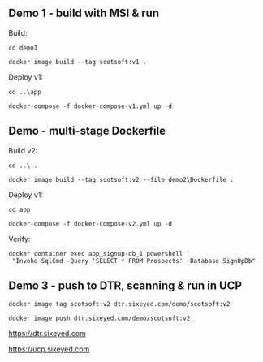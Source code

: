 ## Demo 1 - build with MSI & run

Build:

```
cd demo1

docker image build --tag scotsoft:v1 .
```

Deploy v1:

```
cd ..\app

docker-compose -f docker-compose-v1.yml up -d
```

## Demo - multi-stage Dockerfile

Build v2:

```
cd ..\..

docker image build --tag scotsoft:v2 --file demo2\Dockerfile .
```

Deploy v1:

```
cd app

docker-compose -f docker-compose-v2.yml up -d
``` 

Verify:

```
docker container exec app_signup-db_1 powershell `
 "Invoke-SqlCmd -Query 'SELECT * FROM Prospects' -Database SignUpDb"
```

## Demo 3 - push to DTR, scanning & run in UCP

```
docker image tag scotsoft:v2 dtr.sixeyed.com/demo/scotsoft:v2

docker image push dtr.sixeyed.com/demo/scotsoft:v2
```

https://dtr.sixeyed.com

https://ucp.sixeyed.com
